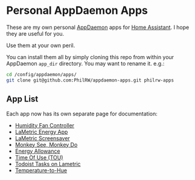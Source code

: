 # Personal AppDaemon Apps

These are my own personal [AppDaemon](http://appdaemon.readthedocs.io/en/stable/) apps for [Home Assistant](https://home-assistant.io/). I hope they are useful for you.

Use them at your own peril.

You can install them all by simply cloning this repo from within your AppDaemon `app_dir` directory. You may want to rename it. e.g.:

``` bash
cd /config/appdaemon/apps/
git clone git@github.com:PhilRW/appdaemon-apps.git philrw-apps
```

## App List

Each app now has its own separate page for documentation:

- [Humidity Fan Controller](docs/humidity_fan_controller.md)
- [LaMetric Energy App](docs/lametric_energy.md)
- [LaMetric Screensaver](docs/lametric_screensaver.md)
- [Monkey See, Monkey Do](docs/monkey_see_monkey_do.md)
- [Energy Allowance](docs/energy_allowance.md)
- [Time Of Use (TOU)](docs/time_of_use.md)
- [Todoist Tasks on Lametric](docs/lametric_todoist_tasks.md)
- [Temperature-to-Hue](docs/mapping.md)


